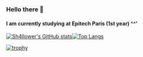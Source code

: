 ### Hello there 👋
#### I am currently studying at Epitech Paris (1st year) ^^'

[![Sh4llower's GitHub stats](https://github-readme-stats.vercel.app/api?username=Sh4llower&show_icons=true&count_private=true&theme=dark)](https://github.com/anuraghazra/github-readme-stats)[![Top Langs](https://github-readme-stats.vercel.app/api/top-langs/?username=Sh4llower&theme=dark)](https://github.com/anuraghazra/github-readme-stats)

[![trophy](https://github-profile-trophy.vercel.app/?username=Sh4llower&theme=chalk)](https://github.com/ryo-ma/github-profile-trophy)

<!--
**Sh4llower/Sh4llower** is a ✨ _special_ ✨ repository because its `README.md` (this file) appears on your GitHub profile.

Here are some ideas to get you started:

- 🔭 I’m currently working on ...
- 🌱 I’m currently learning ...
- 👯 I’m looking to collaborate on ...
- 🤔 I’m looking for help with ...
- 💬 Ask me about ...
- 📫 How to reach me: ...
- 😄 Pronouns: ...
- ⚡ Fun fact: i'm alive
-->
